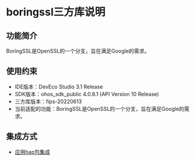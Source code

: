 # boringssl三方库说明
## 功能简介
BoringSSL是OpenSSL的一个分支，旨在满足Google的需求。
## 使用约束
- IDE版本：DevEco Studio 3.1 Release
- SDK版本：ohos_sdk_public 4.0.8.1 (API Version 10 Release)
- 三方库版本：fips-20220613
- 当前适配的功能：BoringSSL是OpenSSL的一个分支，旨在满足Google的需求。

## 集成方式
+ [应用hap包集成](docs/hap_integrate.md)
